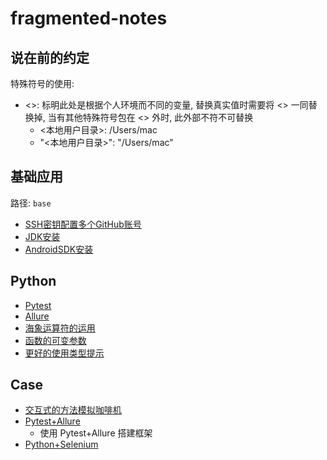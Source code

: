 # fragmented-notes
## 说在前的约定
特殊符号的使用:
- <>: 标明此处是根据个人环境而不同的变量, 替换真实值时需要将 <> 一同替换掉, 当有其他特殊符号包在 <> 外时, 此外部不符不可替换
    - <本地用户目录>: /Users/mac
    - "<本地用户目录>": "/Users/mac"

## 基础应用
路径: `base`
- [SSH密钥配置多个GitHub账号](base/001.md)
- [JDK安装](base/002.md)
- [AndroidSDK安装](base/003.md)

## Python
- [Pytest](python/001.md)
- [Allure](python/002.ipynb)
- [海象运算符的运用](python/assignment_expresions.ipynb)
- [函数的可变参数](python/args_kwargs.ipynb)
- [更好的使用类型提示](python/typing.ipynb)

## Case
- [交互式的方法模拟咖啡机](case/coffee_machine/)
- [Pytest+Allure](case/pytest_allure/)
    - 使用 Pytest+Allure 搭建框架
- [Python+Selenium](case/python_selenium)